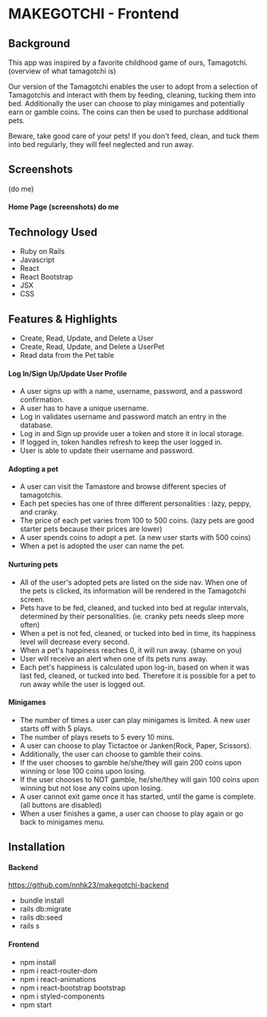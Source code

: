 # MAKEGOTCHI - Frontend

## Background

This app was inspired by a favorite childhood game of ours, Tamagotchi. (overview of what tamagotchi is) 

Our version of the Tamagotchi enables the user to adopt from a selection of Tamagotchis and interact with them by feeding, cleaning, tucking them into bed. Additionally the user can choose to play minigames and potentially earn or gamble coins. The coins can then be used to purchase additional pets.

Beware, take good care of your pets! If you don't feed, clean, and tuck them into bed regularly, they will feel neglected and run away. 

## Screenshots
(do me)

#### Home Page (screenshots) do me


## Technology Used

- Ruby on Rails
- Javascript
- React
- React Bootstrap
- JSX
- CSS

## Features & Highlights

- Create, Read, Update, and Delete a User
- Create, Read, Update, and Delete a UserPet
- Read data from the Pet table 

#### Log In/Sign Up/Update User Profile

- A user signs up with a name, username, password, and a password confirmation.
- A user has to have a unique username.
- Log in validates username and password match an entry in the database.
- Log in and Sign up provide user a token and store it in local storage. 
- If logged in, token handles refresh to keep the user logged in.
- User is able to update their username and password.

#### Adopting a pet

- A user can visit the Tamastore and browse different species of tamagotchis. 
- Each pet species has one of three different personalities : lazy, peppy, and cranky.
- The price of each pet varies from 100 to 500 coins. (lazy pets are good starter pets because their prices are lower)
- A user spends coins to adopt a pet. (a new user starts with 500 coins)
- When a pet is adopted the user can name the pet.

#### Nurturing pets

- All of the user's adopted pets are listed on the side nav. When one of the pets is clicked, its information will be rendered in the Tamagotchi screen.
- Pets have to be fed, cleaned, and tucked into bed at regular intervals, determined by their personalities. (ie. cranky pets needs sleep more often)
- When a pet is not fed, cleaned, or tucked into bed in time, its happiness level will decrease every second.
- When a pet's happiness reaches 0, it will run away. (shame on you)
- User will receive an alert when one of its pets runs away.
- Each pet's happiness is calculated upon log-in, based on when it was last fed, cleaned, or tucked into bed. Therefore it is possible for a pet to run away while the user is logged out. 

#### Minigames

- The number of times a user can play minigames is limited. A new user starts off with 5 plays. 
- The number of plays resets to 5 every 10 mins. 
- A user can choose to play Tictactoe or Janken(Rock, Paper, Scissors). 
- Additionally, the user can choose to gamble their coins. 
- If the user chooses to gamble he/she/they will gain 200 coins upon winning or lose 100 coins upon losing.
- If the user chooses to NOT gamble, he/she/they will gain 100 coins upon winning but not lose any coins upon losing.
- A user cannot exit game once it has started, until the game is complete. (all buttons are disabled)
- When a user finishes a game, a user can choose to play again or go back to minigames menu.


## Installation

#### Backend
https://github.com/nnhk23/makegotchi-backend

- bundle install
- rails db:migrate
- rails db:seed
- rails s

#### Frontend

- npm install
- npm i react-router-dom
- npm i react-animations
- npm i react-bootstrap bootstrap
- npm i styled-components
- npm start

